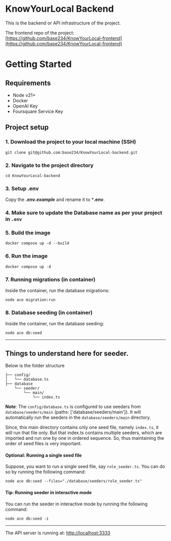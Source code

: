 # KnowYourLocal Backend

This is the backend or API infrastructure of the project.

The frontend repo of the project: [https://github.com/base234/KnowYourLocal-frontend](https://github.com/base234/KnowYourLocal-frontend)

# Getting Started
## Requirements

- Node v21+
- Docker
- OpenAI Key
- Foursquare Service Key

## Project setup
### 1. Download the project to your local machine (SSH)
```
git clone git@github.com:base234/KnowYourLocal-backend.git
```

### 2. Navigate to the project directory
```
cd KnowYourLocal-backend
```

### 3. Setup .env
Copy the ***.env.example*** and rename it to ***.env**.

### 4. Make sure to update the Database name as per your project in `.env`

### 5. Build the image
```
docker compose up -d --build
```

### 6. Run the image
```
docker compose up -d
```

### 7. Running migrations (in container)
Inside the container, run the database migrations:
```
node ace migration:run
```

### 8. Database seeding (in container)
Inside the container, run the database seeding:
```
node ace db:seed
```

---
## Things to understand here for seeder.

Below is the folder structure
```
├── config/
│   └── database.ts
├── database
    └── seeder/
        └── main/
            └── index.ts
```

**Note**: The ```config/database.ts``` is configured to use seeders from ```database/seeders/main``` (paths: ['database/seeders/main']). It will automatically run the seeders in the ```database/seeders/main``` directory.

Since, this main directory contains only one seed file, namely ```index.ts```, it will run that file only. But that index.ts contains multiple seeders, which are imported and run one by one in ordered sequence. So, thus maintaining the order of seed files is very important.

#### Optional: Running a single seed file
Suppose, you want to run a single seed file, say ```role_seeder.ts```. You can do so by running the following command:
```
node ace db:seed --files="./database/seeders/role_seeder.ts"
```

#### Tip: Running seeder in interactive mode
You can run the seeder in interactive mode by running the following command:
```
node ace db:seed -i
```
---

The API server is running at: [http://localhost:3333](http://localhost:3333)
